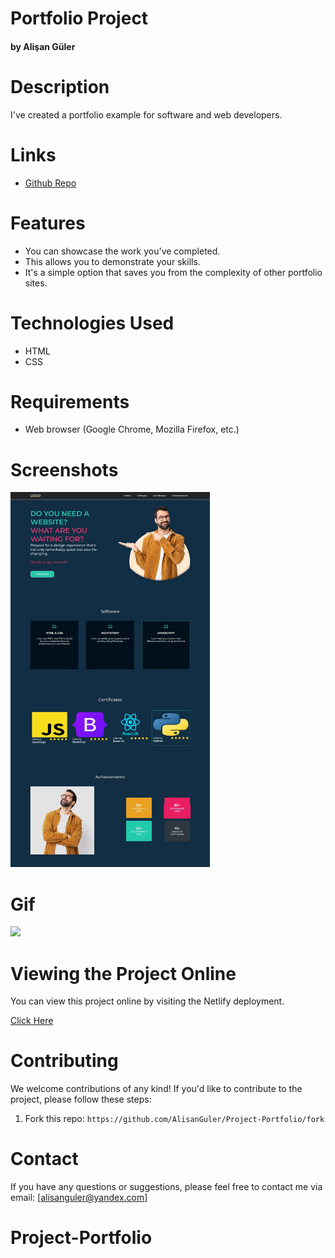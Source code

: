 # Portfolio Project #

#### by Alişan Güler

# Description

I've created a portfolio example for software and web developers.

# Links

- [Github Repo](https://github.com/AlisanGuler/Project-Portfolio)

# Features

- You can showcase the work you've completed.
- This allows you to demonstrate your skills.
- It's a simple option that saves you from the complexity of other portfolio sites.

# Technologies Used

- HTML
- CSS

# Requirements

- Web browser (Google Chrome, Mozilla Firefox, etc.)


# Screenshots

<img src="\img\Site foto.png" height="600" >

# Gif

<img src="\img\Site Gif.gif" height="600" >


# Viewing the Project Online

You can view this project online by visiting the Netlify deployment.

<a href="https://alisangulerportfolioproject.netlify.app/"> Click Here </a>

# Contributing

We welcome contributions of any kind! If you'd like to contribute to the project, please follow these steps:

1. Fork this repo: `https://github.com/AlisanGuler/Project-Portfolio/fork`

# Contact

If you have any questions or suggestions, please feel free to contact me via email: [alisanguler@yandex.com]
# Project-Portfolio
